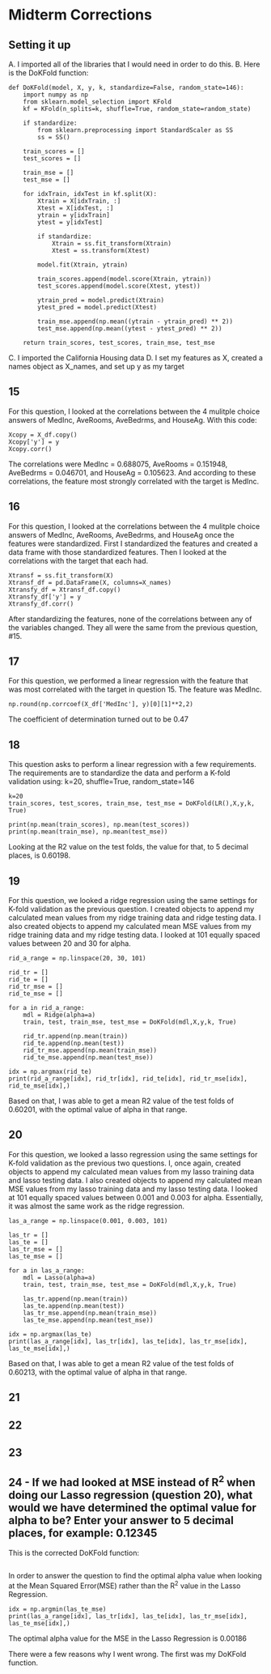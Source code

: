 # Midterm Corrections
## Setting it up
A. I imported all of the libraries that I would need in order to do this. 
B. Here is the DoKFold function:
```
def DoKFold(model, X, y, k, standardize=False, random_state=146):
    import numpy as np
    from sklearn.model_selection import KFold
    kf = KFold(n_splits=k, shuffle=True, random_state=random_state)
    
    if standardize:
        from sklearn.preprocessing import StandardScaler as SS
        ss = SS()
        
    train_scores = []
    test_scores = []
    
    train_mse = []
    test_mse = []
    
    for idxTrain, idxTest in kf.split(X):
        Xtrain = X[idxTrain, :]
        Xtest = X[idxTest, :]
        ytrain = y[idxTrain]
        ytest = y[idxTest]
        
        if standardize:
            Xtrain = ss.fit_transform(Xtrain)
            Xtest = ss.transform(Xtest)
            
        model.fit(Xtrain, ytrain)
        
        train_scores.append(model.score(Xtrain, ytrain))
        test_scores.append(model.score(Xtest, ytest))
        
        ytrain_pred = model.predict(Xtrain)
        ytest_pred = model.predict(Xtest)
        
        train_mse.append(np.mean((ytrain - ytrain_pred) ** 2))
        test_mse.append(np.mean((ytest - ytest_pred) ** 2))
        
    return train_scores, test_scores, train_mse, test_mse
```
C. I imported the California Housing data
D. I set my features as X, created a names object as X_names, and set up y as my target

## 15
For this question, I looked at the correlations between the 4 mulitple choice answers of MedInc, AveRooms, AveBedrms, and HouseAg. With this code:
```
Xcopy = X_df.copy()
Xcopy['y'] = y
Xcopy.corr()
```
The correlations were MedInc = 0.688075, AveRooms = 0.151948, AveBedrms = 0.046701, and HouseAg = 0.105623. And according to these correlations, the feature most strongly correlated with the target is MedInc. 

## 16
For this question, I looked at the correlations between the 4 mulitple choice answers of MedInc, AveRooms, AveBedrms, and HouseAg once the features were standardized. First I standardized the features and created a data frame with those standardized features. Then I looked at the correlations with the target that each had. 
```
Xtransf = ss.fit_transform(X)
Xtransf_df = pd.DataFrame(X, columns=X_names)
Xtransfy_df = Xtransf_df.copy()
Xtransfy_df['y'] = y
Xtransfy_df.corr()
```
After standardizing the features, none of the correlations between any of the variables changed. They all were the same from the previous question, #15. 

## 17
For this question, we performed a linear regression with the feature that was most correlated with the target in question 15. The feature was MedInc. 
```
np.round(np.corrcoef(X_df['MedInc'], y)[0][1]**2,2)
```
The coefficient of determination turned out to be 0.47

## 18
This question asks to perform a linear regression with a few requirements. The requirements are to standardize the data and perform a K-fold validation using: k=20, shuffle=True, random_state=146
```
k=20
train_scores, test_scores, train_mse, test_mse = DoKFold(LR(),X,y,k, True)

print(np.mean(train_scores), np.mean(test_scores))
print(np.mean(train_mse), np.mean(test_mse))
```
Looking at the R2 value on the test folds, the value for that, to 5 decimal places, is 0.60198.  

## 19
For this question, we looked a ridge regression using the same settings for K-fold validation as the previous question. I created objects to append my calculated mean values from my ridge training data and ridge testing data. I also created objects to append my calculated mean MSE values from my ridge training data and my ridge testing data. I looked at 101 equally spaced values between 20 and 30 for alpha. 
```
rid_a_range = np.linspace(20, 30, 101)

rid_tr = []
rid_te = []
rid_tr_mse = []
rid_te_mse = []

for a in rid_a_range:
    mdl = Ridge(alpha=a)
    train, test, train_mse, test_mse = DoKFold(mdl,X,y,k, True)
    
    rid_tr.append(np.mean(train))
    rid_te.append(np.mean(test))
    rid_tr_mse.append(np.mean(train_mse))
    rid_te_mse.append(np.mean(test_mse))

idx = np.argmax(rid_te)
print(rid_a_range[idx], rid_tr[idx], rid_te[idx], rid_tr_mse[idx], rid_te_mse[idx],)
```
Based on that, I was able to get a mean R2 value of the test folds of 0.60201, with the optimal value of alpha in that range. 

## 20
For this question, we looked a lasso regression using the same settings for K-fold validation as the previous two questions. I, once again, created objects to append my calculated mean values from my lasso training data and lasso testing data. I also created objects to append my calculated mean MSE values from my lasso training data and my lasso testing data. I looked at 101 equally spaced values between 0.001 and 0.003 for alpha. Essentially, it was almost the same work as the ridge regression. 
```
las_a_range = np.linspace(0.001, 0.003, 101)

las_tr = []
las_te = []
las_tr_mse = []
las_te_mse = []

for a in las_a_range:
    mdl = Lasso(alpha=a)
    train, test, train_mse, test_mse = DoKFold(mdl,X,y,k, True)
    
    las_tr.append(np.mean(train))
    las_te.append(np.mean(test))
    las_tr_mse.append(np.mean(train_mse))
    las_te_mse.append(np.mean(test_mse))

idx = np.argmax(las_te)
print(las_a_range[idx], las_tr[idx], las_te[idx], las_tr_mse[idx], las_te_mse[idx],)
```
Based on that, I was able to get a mean R2 value of the test folds of 0.60213, with the optimal value of alpha in that range.

## 21
## 22
## 23
## 24 - If we had looked at MSE instead of R<sup>2</sup> when doing our Lasso regression (question 20), what would we have determined the optimal value for alpha to be? Enter your answer to 5 decimal places, for example: 0.12345
This is the corrected DoKFold function:
```

```

In order to answer the question  to find the optimal alpha value when looking at the Mean Squared Error(MSE) rather than the R<sup>2</sup> value in the Lasso Regression.
```
idx = np.argmin(las_te_mse)
print(las_a_range[idx], las_tr[idx], las_te[idx], las_tr_mse[idx], las_te_mse[idx],)
```
The optimal alpha value for the MSE in the Lasso Regression is 0.00186

There were a few reasons why I went wrong. The first was my DoKFold function. 

